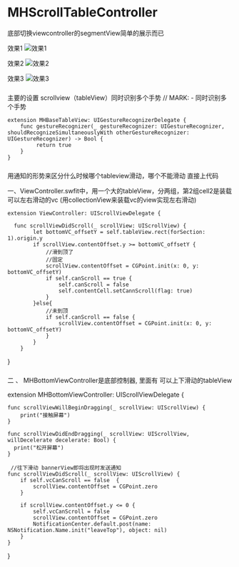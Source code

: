 # MHScrollTableController
底部切换viewcontroller的segmentView简单的展示而已

效果1
![效果1](https://github.com/hwq992689548/MHScrollTableController/blob/master/screenShot/Simulator%20Screen%20Shot%20-%20iPhone%208%20Plus%20-%202018-10-05%20at%2016.51.23.png?raw=true)

效果2
![效果2](https://github.com/hwq992689548/MHScrollTableController/blob/master/screenShot/Simulator%20Screen%20Shot%20-%20iPhone%208%20Plus%20-%202018-10-05%20at%2016.51.25.png?raw=true)

效果3
![效果3](https://github.com/hwq992689548/MHScrollTableController/blob/master/screenShot/Simulator%20Screen%20Shot%20-%20iPhone%208%20Plus%20-%202018-10-05%20at%2016.51.35.png?raw=true)

###
 主要的设置 scrollview（tableView）同时识别多个手势
// MARK: -  同时识别多个手势
    
    extension MHBaseTableView: UIGestureRecognizerDelegate {
        func gestureRecognizer(_ gestureRecognizer: UIGestureRecognizer, shouldRecognizeSimultaneouslyWith otherGestureRecognizer: UIGestureRecognizer) -> Bool {
             return true
        }
    }


###
用通知的形势来区分什么时候哪个tableview滑动，哪个不能滑动
直接上代码

 一、ViewController.swfit中，用一个大的tableView，分两组，第2组cell2是装载可以左右滑动的vc (用collectionView来装载vc的view实现左右滑动)
    
    extension ViewController: UIScrollViewDelegate {
    
      func scrollViewDidScroll(_ scrollView: UIScrollView) {
            let bottomVC_offsetY = self.tableView.rect(forSection: 1).origin.y
            if scrollView.contentOffset.y >= bottomVC_offsetY {
                //滑到顶了
                //固定
                scrollView.contentOffset = CGPoint.init(x: 0, y: bottomVC_offsetY)
                if self.canScroll == true {
                    self.canScroll = false
                    self.contentCell.setCannScroll(flag: true)
                }
            }else{
                //未到顶
                if self.canScroll == false {
                    scrollView.contentOffset = CGPoint.init(x: 0, y: bottomVC_offsetY)
                }
            }
        }
   }
   
###
 二 、 MHBottomViewController是底部控制器, 里面有 可以上下滑动的tableView

extension MHBottomViewController: UIScrollViewDelegate {

    func scrollViewWillBeginDragging(_ scrollView: UIScrollView) {
        print("接触屏幕")
    }
    
    func scrollViewDidEndDragging(_ scrollView: UIScrollView, willDecelerate decelerate: Bool) {
      print("松开屏幕")
    }
    
     //往下滑动 bannerView即将出现时发送通知 
    func scrollViewDidScroll(_ scrollView: UIScrollView) {
        if self.vcCanScroll == false  {
            scrollView.contentOffset = CGPoint.zero
        }
        
        if scrollView.contentOffset.y <= 0 {
            self.vcCanScroll = false
            scrollView.contentOffset = CGPoint.zero
            NotificationCenter.default.post(name: NSNotification.Name.init("leaveTop"), object: nil)
        }
    }
}


